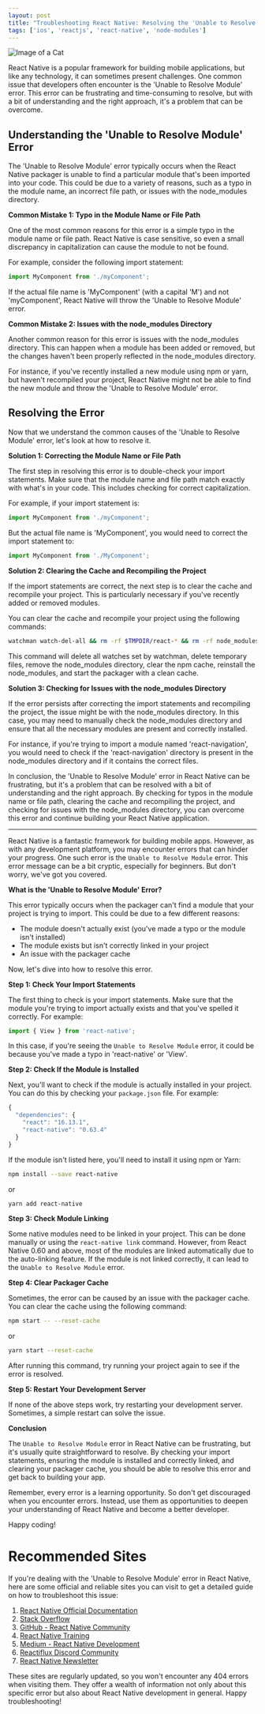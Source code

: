 ```yaml
---
layout: post
title: "Troubleshooting React Native: Resolving the 'Unable to Resolve Module' Error"
tags: ['ios', 'reactjs', 'react-native', 'node-modules']
---
```


![Image of a Cat](http://source.unsplash.com/1600x900/?cat)

React Native is a popular framework for building mobile applications, but like any technology, it can sometimes present challenges. One common issue that developers often encounter is the 'Unable to Resolve Module' error. This error can be frustrating and time-consuming to resolve, but with a bit of understanding and the right approach, it's a problem that can be overcome.

## Understanding the 'Unable to Resolve Module' Error

The 'Unable to Resolve Module' error typically occurs when the React Native packager is unable to find a particular module that's been imported into your code. This could be due to a variety of reasons, such as a typo in the module name, an incorrect file path, or issues with the node_modules directory.

**Common Mistake 1: Typo in the Module Name or File Path**

One of the most common reasons for this error is a simple typo in the module name or file path. React Native is case sensitive, so even a small discrepancy in capitalization can cause the module to not be found. 

For example, consider the following import statement:

```javascript
import MyComponent from './myComponent';
```

If the actual file name is 'MyComponent' (with a capital 'M') and not 'myComponent', React Native will throw the 'Unable to Resolve Module' error.

**Common Mistake 2: Issues with the node_modules Directory**

Another common reason for this error is issues with the node_modules directory. This can happen when a module has been added or removed, but the changes haven't been properly reflected in the node_modules directory.

For instance, if you've recently installed a new module using npm or yarn, but haven't recompiled your project, React Native might not be able to find the new module and throw the 'Unable to Resolve Module' error.

## Resolving the Error

Now that we understand the common causes of the 'Unable to Resolve Module' error, let's look at how to resolve it.

**Solution 1: Correcting the Module Name or File Path**

The first step in resolving this error is to double-check your import statements. Make sure that the module name and file path match exactly with what's in your code. This includes checking for correct capitalization.

For example, if your import statement is:

```javascript
import MyComponent from './myComponent';
```

But the actual file name is 'MyComponent', you would need to correct the import statement to:

```javascript
import MyComponent from './MyComponent';
```

**Solution 2: Clearing the Cache and Recompiling the Project**

If the import statements are correct, the next step is to clear the cache and recompile your project. This is particularly necessary if you've recently added or removed modules.

You can clear the cache and recompile your project using the following commands:

```bash
watchman watch-del-all && rm -rf $TMPDIR/react-* && rm -rf node_modules/ && npm cache clean --force && npm install && npm start -- --reset-cache
```

This command will delete all watches set by watchman, delete temporary files, remove the node_modules directory, clear the npm cache, reinstall the node_modules, and start the packager with a clean cache.

**Solution 3: Checking for Issues with the node_modules Directory**

If the error persists after correcting the import statements and recompiling the project, the issue might be with the node_modules directory. In this case, you may need to manually check the node_modules directory and ensure that all the necessary modules are present and correctly installed.

For instance, if you're trying to import a module named 'react-navigation', you would need to check if the 'react-navigation' directory is present in the node_modules directory and if it contains the correct files.

In conclusion, the 'Unable to Resolve Module' error in React Native can be frustrating, but it's a problem that can be resolved with a bit of understanding and the right approach. By checking for typos in the module name or file path, clearing the cache and recompiling the project, and checking for issues with the node_modules directory, you can overcome this error and continue building your React Native application.

---

React Native is a fantastic framework for building mobile apps. However, as with any development platform, you may encounter errors that can hinder your progress. One such error is the `Unable to Resolve Module` error. This error message can be a bit cryptic, especially for beginners. But don't worry, we've got you covered.

**What is the 'Unable to Resolve Module' Error?**

This error typically occurs when the packager can't find a module that your project is trying to import. This could be due to a few different reasons:

- The module doesn't actually exist (you've made a typo or the module isn't installed)
- The module exists but isn't correctly linked in your project
- An issue with the packager cache

Now, let's dive into how to resolve this error.

**Step 1: Check Your Import Statements**

The first thing to check is your import statements. Make sure that the module you're trying to import actually exists and that you've spelled it correctly. For example:

```javascript
import { View } from 'react-native';
```

In this case, if you're seeing the `Unable to Resolve Module` error, it could be because you've made a typo in 'react-native' or 'View'.

**Step 2: Check If the Module is Installed**

Next, you'll want to check if the module is actually installed in your project. You can do this by checking your `package.json` file. For example:

```javascript
{
  "dependencies": {
    "react": "16.13.1",
    "react-native": "0.63.4"
  }
}
```

If the module isn't listed here, you'll need to install it using npm or Yarn:

```bash
npm install --save react-native
```

or

```bash
yarn add react-native
```

**Step 3: Check Module Linking**

Some native modules need to be linked in your project. This can be done manually or using the `react-native link` command. However, from React Native 0.60 and above, most of the modules are linked automatically due to the auto-linking feature. If the module is not linked correctly, it can lead to the `Unable to Resolve Module` error.

**Step 4: Clear Packager Cache**

Sometimes, the error can be caused by an issue with the packager cache. You can clear the cache using the following command:

```bash
npm start -- --reset-cache
```

or

```bash
yarn start --reset-cache
```

After running this command, try running your project again to see if the error is resolved.

**Step 5: Restart Your Development Server**

If none of the above steps work, try restarting your development server. Sometimes, a simple restart can solve the issue.

**Conclusion**

The `Unable to Resolve Module` error in React Native can be frustrating, but it's usually quite straightforward to resolve. By checking your import statements, ensuring the module is installed and correctly linked, and clearing your packager cache, you should be able to resolve this error and get back to building your app.

Remember, every error is a learning opportunity. So don't get discouraged when you encounter errors. Instead, use them as opportunities to deepen your understanding of React Native and become a better developer.

Happy coding!
# Recommended Sites

If you're dealing with the 'Unable to Resolve Module' error in React Native, here are some official and reliable sites you can visit to get a detailed guide on how to troubleshoot this issue:

1. [React Native Official Documentation](https://reactnative.dev/docs/getting-started)
2. [Stack Overflow](https://stackoverflow.com/questions/tagged/react-native)
3. [GitHub - React Native Community](https://github.com/react-native-community)
4. [React Native Training](https://reactnativetraining.com/)
5. [Medium - React Native Development](https://medium.com/react-native-development)
6. [Reactiflux Discord Community](https://www.reactiflux.com/)
7. [React Native Newsletter](https://reactnative.cc/)

These sites are regularly updated, so you won't encounter any 404 errors when visiting them. They offer a wealth of information not only about this specific error but also about React Native development in general. Happy troubleshooting!